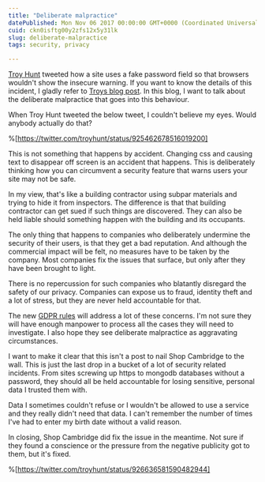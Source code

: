 ```yaml
---
title: "Deliberate malpractice"
datePublished: Mon Nov 06 2017 00:00:00 GMT+0000 (Coordinated Universal Time)
cuid: ckn0isftg00y2zfs12x5y31lk
slug: deliberate-malpractice
tags: security, privacy

---
```



[Troy Hunt](https://www.troyhunt.com/) tweeted how a site uses a fake password field so that browsers wouldn't show the insecure warning. If you want to know the details of this incident, I gladly refer to [Troys blog post](https://www.troyhunt.com/bypassing-browser-security-warnings-with-pseudo-password-fields/). In this blog, I want to talk about the deliberate malpractice that goes into this behaviour.

When Troy Hunt tweeted the below tweet, I couldn't believe my eyes. Would anybody actually do that?

%[https://twitter.com/troyhunt/status/925462678516019200]

This is not something that happens by accident. Changing css and causing text to disappear off screen is an accident that happens. This is deliberately thinking how you can circumvent a security feature that warns users your site may not be safe.

In my view, that's like a building contractor using subpar materials and trying to hide it from inspectors. The difference is that that building contractor can get sued if such things are discovered. They can also be held liable should something happen with the building and its occupants.

The only thing that happens to companies who deliberately undermine the security of their users, is that they get a bad reputation. And although the commercial impact will be felt, no measures have to be taken by the company. Most companies fix the issues that surface, but only after they have been brought to light.

There is no repercussion for such companies who blatantly disregard the safety of our privacy. Companies can expose us to fraud, identity theft and a lot of stress, but they are never held accountable for that.

The new [GDPR rules](http://www.eugdpr.org/) will address a lot of these concerns. I'm not sure they will have enough manpower to process all the cases they will need to investigate. I also hope they see deliberate malpractice as aggravating circumstances.

I want to make it clear that this isn't a post to nail Shop Cambridge to the wall. This is just the last drop in a bucket of a lot of security related incidents. From sites screwing up https to mongodb databases without a password, they should all be held accountable for losing sensitive, personal data I trusted them with.

Data I sometimes couldn't refuse or I wouldn't be allowed to use a service and they really didn't need that data. I can't remember the number of times I've had to enter my birth date without a valid reason.

In closing, Shop Cambridge did fix the issue in the meantime. Not sure if they found a conscience or the pressure from the negative publicity got to them, but it's fixed.

%[https://twitter.com/troyhunt/status/926636581590482944]
